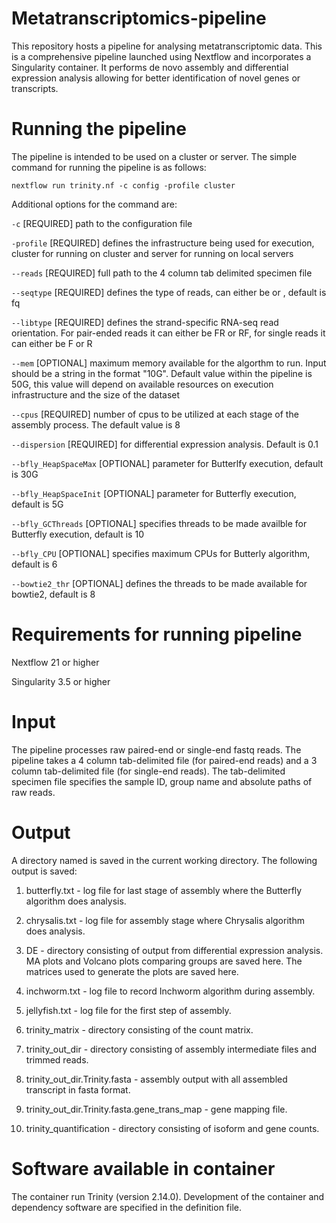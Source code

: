 # Metatranscriptomics-pipeline

This repository hosts a pipeline for analysing metatranscriptomic data. This is a comprehensive pipeline launched using Nextflow and incorporates a Singularity
container. It performs de novo assembly and differential expression analysis allowing for better identification of novel genes or transcripts.

# Running the pipeline
The pipeline is intended to be used on a cluster or server. The simple command for running the pipeline is as follows:

`nextflow run trinity.nf -c config -profile cluster`

Additional options for the command are:

`-c` [REQUIRED] path to the configuration file

`-profile` [REQUIRED] defines the infrastructure being used for execution, cluster for running on cluster and server for running on local servers

`--reads` [REQUIRED] full path to the 4 column tab delimited specimen file

`--seqtype` [REQUIRED] defines the type of reads, can either be <fa> or <fq>, default is fq

`--libtype` [REQUIRED] defines the strand-specific RNA-seq read orientation. For pair-ended reads it can either be FR or RF, for single reads it can either
be F or R

`--mem` [OPTIONAL] maximum memory available for the algorthm to run. Input should be a string in the format "10G". Default value within the pipeline is 50G,
this value will depend on available resources on execution infrastructure and the size of the dataset

`--cpus` [REQUIRED] number of cpus to be utilized at each stage of the assembly process. The default value is 8

`--dispersion` [REQUIRED] for differential expression analysis. Default is 0.1

`--bfly_HeapSpaceMax` [OPTIONAL] parameter for Butterlfy execution, default is 30G

`--bfly_HeapSpaceInit` [OPTIONAL] parameter for Butterfly execution, default is 5G

`--bfly_GCThreads` [OPTIONAL] specifies threads to be made availble for Butterfly execution, default is 10

`--bfly_CPU` [OPTIONAL] specifies maximum CPUs for Butterly algorithm, default is 6

`--bowtie2_thr` [OPTIONAL] defines the threads to be made available for bowtie2, default is 8

# Requirements for running pipeline

Nextflow 21 or higher

Singularity 3.5 or higher

# Input

The pipeline processes raw paired-end or single-end fastq reads. The pipeline takes a 4 column tab-delimited file (for paired-end reads) and a 3 column
tab-delimited file (for single-end reads). The tab-delimited specimen file specifies the sample ID, group name and absolute paths of raw reads.

# Output

A directory named <results> is saved in the current working directory. The following output is saved:
1. butterfly.txt - log file for last stage of assembly where the Butterfly algorithm does analysis.
  
2. chrysalis.txt - log file for assembly stage where Chrysalis algorithm does analysis.

3. DE - directory consisting of output from differential expression analysis. MA plots and Volcano plots comparing groups are saved here. The matrices used
to generate the plots are saved here.

4. inchworm.txt - log file to record Inchworm algorithm during assembly.
 
5. jellyfish.txt - log file for the first step of assembly.
 
6. trinity_matrix - directory consisting of the count matrix.

7. trinity_out_dir - directory consisting of assembly intermediate files and trimmed reads.

8. trinity_out_dir.Trinity.fasta - assembly output with all assembled transcript in fasta format.

9. trinity_out_dir.Trinity.fasta.gene_trans_map - gene mapping file.
 
10. trinity_quantification - directory consisting of isoform and gene counts.

# Software available in container

The container run Trinity (version 2.14.0). Development of the container and dependency software are specified in the definition file.
